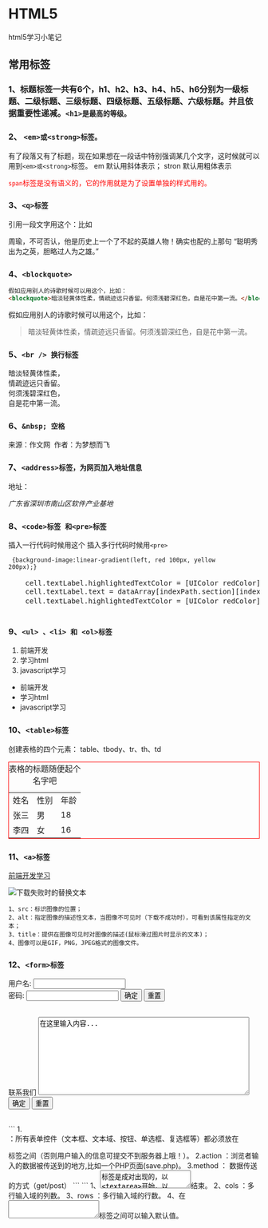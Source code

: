 # HTML5
html5学习小笔记
## 常用标签

### 1、标题标签一共有6个，h1、h2、h3、h4、h5、h6分别为一级标题、二级标题、三级标题、四级标题、五级标题、六级标题。并且依据重要性递减。`<h1>是最高的等级。`

### 2、 `<em>或<strong>标签。`

有了段落又有了标题，现在如果想在一段话中特别强调某几个文字，这时候就可以用到`<em>或<strong>`标签。
em 默认用斜体表示； stron 默认用粗体表示

<span style= "color:red"> `span`标签是没有语义的，它的作用就是为了设置单独的样式用的。</span>

### 3、`<q>标签`
引用一段文字用这个：比如 
<p>周瑜，不可否认，他是历史上一个了不起的英雄人物！确实也配的上那句 <q>聪明秀出为之英，胆略过人为之雄。</q></p>

###  4、`<blockquote>`

```html
假如应用别人的诗歌时候可以用这个，比如：
<blockquote>暗淡轻黄体性柔，情疏迹远只香留。何须浅碧深红色，自是花中第一流。</blockquote>
```
假如应用别人的诗歌时候可以用这个，比如：
<blockquote>暗淡轻黄体性柔，情疏迹远只香留。何须浅碧深红色，自是花中第一流。</blockquote>

### 5、`<br /> 换行标签`

<p>暗淡轻黄体性柔，<br/>情疏迹远只香留。<br/>何须浅碧深红色，<br/>自是花中第一流。</p>

### 6、`&nbsp; 空格`

来源：作文网&nbsp;&nbsp;作者：为梦想而飞 

### 7、`<address>标签，为网页加入地址信息`

地址：<address>广东省深圳市南山区软件产业基地</address>

### 8、`<code>标签 和<pre>标签`

插入一行代码时候用这个
插入多行代码时候用`<pre>`


<code> {background-image:linear-gradient(left, red 100px, yellow 200px);}</code>

<pre>
    cell.textLabel.highlightedTextColor = [UIColor redColor]; //点击时候 文字的颜色
    cell.textLabel.text = dataArray[indexPath.section][indexPath.row];
    cell.textLabel.highlightedTextColor = [UIColor redColor]; //点击时候 文字的颜色
 </pre>

### 9、`<ul> 、<li> 和 <ol>标签 `

<ol>
     <li>前端开发 </li>
     <li>学习html</li>
     <li>javascript学习</li>
</ol>

<ul>
     <li>前端开发 </li>
     <li>学习html</li>
     <li>javascript学习</li>
</ul>

### 10、`<table>标签`
创建表格的四个元素：
table、tbody、tr、th、td

<!--表格开始-->
<table style = "border:1px solid red">
<!--当表格内容非常多时，表格会下载一点显示一点，但如果加上<tbody>标签后，这个表格就要等表格内容全部下载完才会显示。-->
			<tbody>
				<!--有几行就写几对tr标签-->
				<caption>表格的标题随便起个名字吧</caption>
				<tr>
					<td>姓名</td><!--表示单元格 一行中有几对td就有几个单元格-->
					<td>性别</td>
					<td>年龄</td>
				</tr>
				<tr>
					<td>张三</td><!--表示单元格 一行中有几对td就有几个单元格-->
					<td>男</td>
					<td>18</td>
				</tr>
				<tr>
					<td>李四</td><!--表示单元格 一行中有几对td就有几个单元格-->
					<td>女</td>
					<td>16</td>
				</tr>
			</tbody>
</table>

### 11、`<a>标签`
<a href="http://www.imooc.com/code/315" title="前端开发学习">前端开发学习</a>
<!--图片-->
<img src="http://img.mukewang.com/52da54ed0001ecfa04120172.jpg" alt="下载失败时的替换文本" title = "提示文本">

```
1、src：标识图像的位置；
2、alt：指定图像的描述性文本，当图像不可见时（下载不成功时），可看到该属性指定的文本；
3、title：提供在图像可见时对图像的描述(鼠标滑过图片时显示的文本)；
4、图像可以是GIF，PNG，JPEG格式的图像文件。
```
### 12、`<form>标签`

<form method="post" action="save.php">
      <label for="username">用户名:</label>
      <input type="text"  name="username" id="username" value="" />
      <br />
      <label for="pass">密码:</label>
      <input type="password"  name="pass" id="pass" value="" />    
      <input type="submit" value="确定"  name="submit" />
      <input type="reset" value="重置" name="reset" />
</form>  
<br />
<form  method="post" action="save.php">
        <label>联系我们</label>
        <textarea cols="50" rows="10" >在这里输入内容...</textarea>
        <input type="submit" value="确定"  name="submit" />
    <input type="reset" value="重置"  name="reset" />
</form>

<br />
```
1.<form> ：所有表单控件（文本框、文本域、按钮、单选框、复选框等）都必须放在<form></form>标签之间（否则用户输入的信息可提交不到服务器上哦！）。
2.action ：浏览者输入的数据被传送到的地方,比如一个PHP页面(save.php)。
3.method ： 数据传送的方式（get/post）
```
```
1、<textarea>标签是成对出现的，以<textarea>开始，以</textarea>结束。
2、cols ：多行输入域的列数。
3、rows ：多行输入域的行数。
4、在<textarea></textarea>标签之间可以输入默认值。

```

